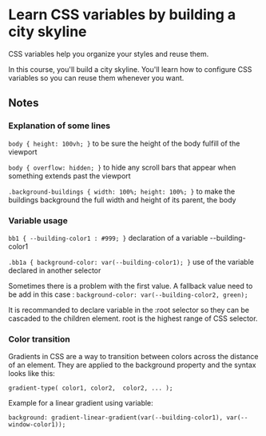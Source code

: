 # Learn CSS variables by building a city skyline 

CSS variables help you organize your styles and reuse them.

In this course, you'll build a city skyline. You'll learn how to configure CSS variables so you can reuse them whenever you want.

## Notes

### Explanation of some lines

`body { height: 100vh; }` to be sure the height of the body fulfill of the viewport

`body { overflow: hidden; }` to hide any scroll bars that appear when something extends past the viewport

`.background-buildings {
  width: 100%;
  height: 100%;
}` to make the buildings background the full width and height of its parent, the body


### Variable usage

`bb1 { --building-color1 : #999; }` declaration of a variable --building-color1

`.bb1a { background-color: var(--building-color1); }` use of the variable declared in another selector

Sometimes there is a problem with the first value. A fallback value need to be add in this case : `background-color: var(--building-color2, green);`

It is recommanded to declare variable in the :root selector so they can be cascaded to the children element. root is the highest range of CSS selector. 

### Color transition

Gradients in CSS are a way to transition between colors across the distance of an element. They are applied to the background property and the syntax looks like this:

`gradient-type(
  color1,
  color2, 
  color2,
  ...
);` 

Example for a linear gradient using variable: 

`background: gradient-linear-gradient(var(--building-color1), var(--window-color1));`

